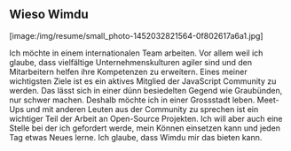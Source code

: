 ## Wieso Wimdu

[image:/img/resume/small_photo-1452032821564-0f802617a6a1.jpg]

Ich möchte in einem internationalen Team arbeiten. Vor allem weil ich glaube, dass vielfältige Unternehmenskulturen agiler sind und den Mitarbeitern helfen ihre Kompetenzen zu erweitern. Eines meiner wichtigsten Ziele ist es ein aktives Mitglied der JavaScript Community zu werden. Das lässt sich in einer dünn besiedelten Gegend wie Graubünden, nur schwer machen. Deshalb möchte ich in einer Grossstadt leben. Meet-Ups und mit anderen Leuten aus der Community zu sprechen ist ein wichtiger Teil der Arbeit an Open-Source Projekten. Ich will aber auch eine Stelle bei der ich gefordert werde, mein Können einsetzen kann und jeden Tag etwas Neues lerne. Ich glaube, dass Wimdu mir das bieten kann.

